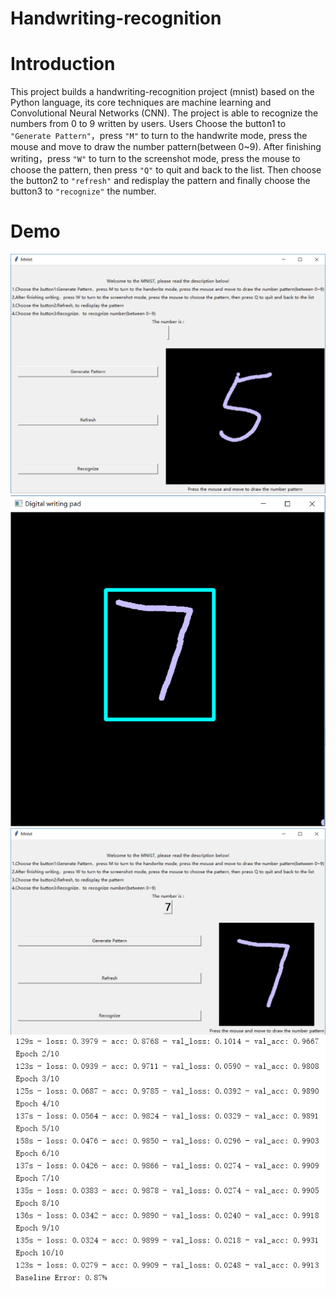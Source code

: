 # Handwriting-recognition
# Introduction
This project builds a handwriting-recognition project (mnist) based on the Python language, its core techniques are machine learning and Convolutional Neural Networks (CNN). The project is able to recognize the numbers from 0 to 9 written by users. 
Users Choose the button1 to `"Generate Pattern"`，press `"M"` to turn to the handwrite mode, press the mouse and move to draw the number pattern(between 0~9). After finishing writing，press `"W"` to turn to the screenshot mode, press the mouse to choose the pattern, then press `"Q"` to quit and back to the list. Then choose the button2 to `"refresh"` and redisplay the pattern and finally choose the button3 to `"recognize"` the number.

# Demo
![image](https://github.com/TianTYC/Handwriting-recognition/blob/master/fig1.png)
![image](https://github.com/TianTYC/Handwriting-recognition/blob/master/fig2.png)
![image](https://github.com/TianTYC/Handwriting-recognition/blob/master/fig3.png)
![image](https://github.com/TianTYC/Handwriting-recognition/blob/master/fig4.png)

